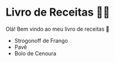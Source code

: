 # Livro de Receitas :woman_cook:

Olá! Bem vindo ao meu livro de receitas :wave:

- Strogonoff de Frango
- Pavê
- Bolo de Cenoura